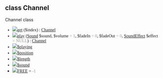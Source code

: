 ## class Channel ##
Channel class

<font face='Lucida Console'>
<ul><li><img src='http://phpmedia.googlecode.com/svn/www/icons/method_static.png' /><a href='API_7Channel3get.md'>get</a> ($index) : <font color='#a88'><a href='API_7Channel.md'>Channel</a></font>
</li><li><img src='http://phpmedia.googlecode.com/svn/www/icons/method.png' /><a href='API_7Channel4play.md'>play</a> (<a href='API_5Sound.md'>Sound</a> $sound, $volume<font color='#999'> = 1</font>, $fadeIn<font color='#999'> = 0</font>, $fadeOut<font color='#999'> = 0</font>, <a href='API_11SoundEffect.md'>SoundEffect</a> $effect<font color='#999'> = NULL</font>) : <font color='#a88'><a href='API_7Channel.md'>Channel</a></font>
</li><li><img src='http://phpmedia.googlecode.com/svn/www/icons/field.png' /><a href='API_7Channel7playing.md'>$playing</a>
</li><li><img src='http://phpmedia.googlecode.com/svn/www/icons/field.png' /><a href='API_7Channel8position.md'>$position</a>
</li><li><img src='http://phpmedia.googlecode.com/svn/www/icons/field.png' /><a href='API_7Channel6length.md'>$length</a>
</li><li><img src='http://phpmedia.googlecode.com/svn/www/icons/field.png' /><a href='API_7Channel5sound.md'>$sound</a>
</li><li><img src='http://phpmedia.googlecode.com/svn/www/icons/constant.png' /><a href='API_7Channel4FREE.md'>FREE</a> = <font color='#a88'>-1</font>
</font>